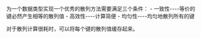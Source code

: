 为一个数据类型实现一个优秀的散列方法需要满足三个条件：
    - 一致性----等价的键必然产生相等的散列值
    - 高效性----计算简便
    - 均匀性----均匀地散列所有的键

对于散列计算很耗时，可以将每个键的散列值缓存起来。
